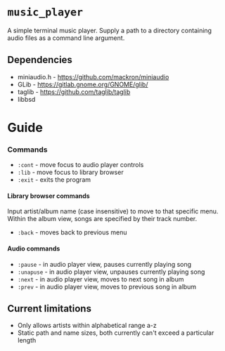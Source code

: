 # `music_player`
A simple terminal music player. Supply a path to a directory containing audio
files as a command line argument.


## Dependencies
- miniaudio.h - https://github.com/mackron/miniaudio
- GLib - https://gitlab.gnome.org/GNOME/glib/
- taglib - https://github.com/taglib/taglib
- libbsd

# Guide
### Commands
- `:cont` - move focus to audio player controls
- `:lib` - move focus to library browser
- `:exit` - exits the program

#### Library browser commands
Input artist/album name (case insensitive) to move to that specific menu.
Within the album view, songs are specified by their track number.

- `:back` - moves back to previous menu

#### Audio commands
- `:pause` - in audio player view, pauses currently playing song
- `:unapuse` - in audio player view, unpauses currently playing song
- `:next` - in audio player view, moves to next song in album
- `:prev` - in audio player view, moves to previous song in album

## Current limitations
- Only allows artists within alphabetical range a-z
- Static path and name sizes, both currently can't exceed a particular length

